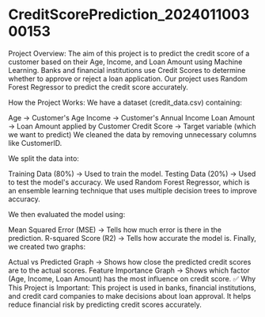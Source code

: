 # CreditScorePrediction_202401100300153
Project Overview:
The aim of this project is to predict the credit score of a customer based on their Age, Income, and Loan Amount using Machine Learning. Banks and financial institutions use Credit Scores to determine whether to approve or reject a loan application. Our project uses Random Forest Regressor to predict the credit score accurately.

How the Project Works:
We have a dataset (credit_data.csv) containing:

Age → Customer's Age
Income → Customer's Annual Income
Loan Amount → Loan Amount applied by Customer
Credit Score → Target variable (which we want to predict)
We cleaned the data by removing unnecessary columns like CustomerID.

We split the data into:

Training Data (80%) → Used to train the model.
Testing Data (20%) → Used to test the model's accuracy.
We used Random Forest Regressor, which is an ensemble learning technique that uses multiple decision trees to improve accuracy.

We then evaluated the model using:

Mean Squared Error (MSE) → Tells how much error is there in the prediction.
R-squared Score (R2) → Tells how accurate the model is.
Finally, we created two graphs:

Actual vs Predicted Graph → Shows how close the predicted credit scores are to the actual scores.
Feature Importance Graph → Shows which factor (Age, Income, Loan Amount) has the most influence on credit score.
✅ Why This Project is Important:
This project is used in banks, financial institutions, and credit card companies to make decisions about loan approval.
It helps reduce financial risk by predicting credit scores accurately.
